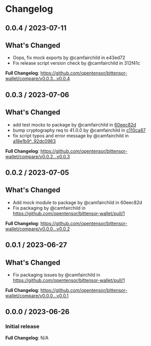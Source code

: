 # Changelog

## 0.0.4 / 2023-07-11

## What's Changed
* Oops, fix mock exports by @camfairchild in e43ed72
* Fix release script version check by @camfairchild in 312f41c


**Full Changelog**: https://github.com/opentensor/bittensor-wallet/compare/v0.0.3...v0.0.4


## 0.0.3 / 2023-07-06

## What's Changed


* add test mocks to package by @camfairchild in [60eec82d](https://github.com/opentensor/bittensor-wallet/pull/5/commits/60eec82d2ca1eeb888a1d89965d3497e21df1a54)
* bump cryptography req to 41.0.0 by @camfairchild in [c110ca87](https://github.com/opentensor/bittensor-wallet/pull/5/commits/c110ca87c0f51541b8cb9da5f612171912402a5c)
* fix script typos and error message by @camfairchild in [a18e1b9^..92dc0963](https://github.com/opentensor/bittensor-wallet/pull/5/files/c110ca87c0f51541b8cb9da5f612171912402a5c..92dc09633174ba7e84c25f4dc16762c80b6a9bd2)

**Full Changelog**: https://github.com/opentensor/bittensor-wallet/compare/v0.0.2...v0.0.3


## 0.0.2 / 2023-07-05

## What's Changed
* Add mock module to package by @camfairchild in 60eec82d
* Fix packaging by @camfairchild in https://github.com/opentensor/bittensor-wallet/pull/1


**Full Changelog**: https://github.com/opentensor/bittensor-wallet/compare/v0.0.0...v0.0.2


## 0.0.1 / 2023-06-27

## What's Changed
* Fix packaging issues by @camfairchild in https://github.com/opentensor/bittensor-wallet/pull/1

**Full Changelog**: https://github.com/opentensor/bittensor-wallet/compare/v0.0.0...v0.0.1


## 0.0.0 / 2023-06-26

### Initial release

**Full Changelog**: N/A
